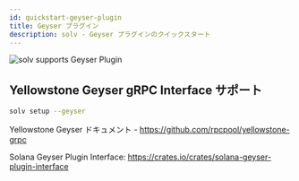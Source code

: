 ```yaml
---
id: quickstart-geyser-plugin
title: Geyser プラグイン
description: solv - Geyser プラグインのクイックスタート
---
```


![solv supports Geyser Plugin](https://solv-storage.validators.solutions/solvSupportsGeyserPlugins.jpg)

## Yellowstone Geyser gRPC Interface サポート

```bash
solv setup --geyser
```

Yellowstone Geyser ドキュメント - https://github.com/rpcpool/yellowstone-grpc

Solana Geyser Plugin Interface: https://crates.io/crates/solana-geyser-plugin-interface
